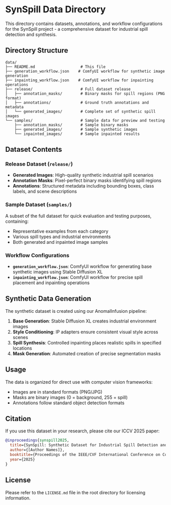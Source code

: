 # SynSpill Data Directory

This directory contains datasets, annotations, and workflow configurations for the SynSpill project - a comprehensive dataset for industrial spill detection and synthesis.

## Directory Structure

```text
data/
├── README.md                    # This file
├── generation_workflow.json    # ComfyUI workflow for synthetic image generation
├── inpainting_workflow.json    # ComfyUI workflow for inpainting operations
├── release/                     # Full dataset release
│   ├── annotation_masks/        # Binary masks for spill regions (PNG format)
│   ├── annotations/             # Ground truth annotations and metadata
│   └── generated_images/        # Complete set of synthetic spill images
└── samples/                     # Sample data for preview and testing
    ├── annotation_masks/        # Sample binary masks
    ├── generated_images/        # Sample synthetic images
    └── inpainted_images/        # Sample inpainted results
```

## Dataset Contents

### Release Dataset (`release/`)

- **Generated Images**: High-quality synthetic industrial spill scenarios
- **Annotation Masks**: Pixel-perfect binary masks identifying spill regions
- **Annotations**: Structured metadata including bounding boxes, class labels, and scene descriptions

### Sample Dataset (`samples/`)

A subset of the full dataset for quick evaluation and testing purposes, containing:

- Representative examples from each category
- Various spill types and industrial environments
- Both generated and inpainted image samples

### Workflow Configurations

- **`generation_workflow.json`**: ComfyUI workflow for generating base synthetic images using Stable Diffusion XL
- **`inpainting_workflow.json`**: ComfyUI workflow for precise spill placement and inpainting operations

## Synthetic Data Generation

The synthetic dataset is created using our AnomalInfusion pipeline:

1. **Base Generation**: Stable Diffusion XL creates industrial environment images
2. **Style Conditioning**: IP adapters ensure consistent visual style across scenes
3. **Spill Synthesis**: Controlled inpainting places realistic spills in specified locations
4. **Mask Generation**: Automated creation of precise segmentation masks

## Usage

The data is organized for direct use with computer vision frameworks:

- Images are in standard formats (PNG/JPG)
- Masks are binary images (0 = background, 255 = spill)
- Annotations follow standard object detection formats

## Citation

If you use this dataset in your research, please cite our ICCV 2025 paper:

```bibtex
@inproceedings{synspill2025,
  title={SynSpill: Synthetic Dataset for Industrial Spill Detection and Synthesis},
  author={[Author Names]},
  booktitle={Proceedings of the IEEE/CVF International Conference on Computer Vision (ICCV)},
  year={2025}
}
```

## License

Please refer to the `LICENSE.md` file in the root directory for licensing information.
